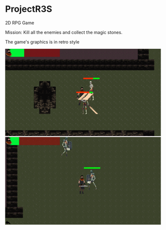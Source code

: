 # ProjectR3S
 2D RPG Game
 
 Mission: Kill all the enemies and collect the magic stones.
 
 The game's graphics is in retro style

![plot](https://github.com/alexshko/ProjectR3S/blob/main/Recording/Rec1.png)
![plot](https://github.com/alexshko/ProjectR3S/blob/main/Recording/Rec2.png)
